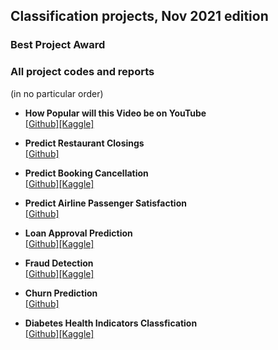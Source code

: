 ## Classification projects, Nov 2021 edition

### Best Project Award

### All project codes and reports

(in no particular order)

- **How Popular will this Video be on YouTube**   
[\[Github\]](https://github.com/Maithaq/How-popular-will-this-video-be-on-YouTube-)[\[Kaggle\]](https://www.kaggle.com/alaaalghmdi/how-popular-will-this-video-be-on-youtub)  

- **Predict Restaurant Closings**  
[\[Github\]](https://github.com/Maria7F/analyze-nyc-inspection-dataset)

- **Predict Booking Cancellation**  
[\[Github\]](https://github.com/Ajwadsm/Classification-Hotel-Booking)[\[Kaggle\]](https://www.kaggle.com/rehabnawar1234/hotel-booking-cancellation)  

- **Predict Airline Passenger Satisfaction**  
[\[Github\]](https://github.com/bushra3e/classification-project-Airline-Passenger-Satisfaction-info-Bushra-Eman)

- **Loan Approval Prediction**  
[\[Github\]](https://github.com/iamal95/Bank-Loan-classification)[\[Kaggle\]](https://www.kaggle.com/amalalthaqafi/bank-loan-term-prediction) 

- **Fraud Detection**  
[\[Github\]](https://github.com/Nooufmk/Synthetic-Financial-Datasets-For-Fraud-Detection)[\[Kaggle\]](https://www.kaggle.com/noufalmalki/credit-card-fraud-detection-models-comparison) 

- **Churn Prediction**  
[\[Github\]](https://github.com/ArwaEssa/HR-Analysis)

- **Diabetes Health Indicators Classfication**  
[\[Github\]](https://github.com/Mashael2030/Diabetes-Health-Indicators-Classfication)[\[Kaggle\]](https://www.kaggle.com/ohoodalsohaime/diabetes-indicators-classfication-project-part1) 